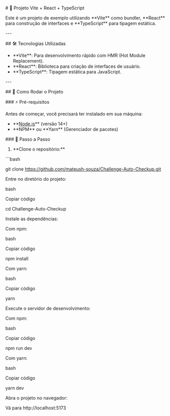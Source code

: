\# 📱 Projeto Vite + React + TypeScript

Este é um projeto de exemplo utilizando \*\*Vite\*\* como bundler, \*\*React\*\* para construção de interfaces e \*\*TypeScript\*\* para tipagem estática.

\---

\## 🛠️ Tecnologias Utilizadas

- \*\*Vite\*\*: Para desenvolvimento rápido com HMR (Hot Module Replacement).
- \*\*React\*\*: Biblioteca para criação de interfaces de usuário.
- \*\*TypeScript\*\*: Tipagem estática para JavaScript.

\---

\## 🚀 Como Rodar o Projeto

\### ⚡ Pré-requisitos

Antes de começar, você precisará ter instalado em sua máquina:

- \*\*[Node.js](https://nodejs.org/)\*\* (versão 14+)
- \*\*NPM\*\* ou \*\*Yarn\*\* (Gerenciador de pacotes)

\### 📝 Passo a Passo

1. \*\*Clone o repositório:\*\*

\```bash

git clone https://github.com/mateush-souza/Challenge-Auto-Checkup.git

Entre no diretório do projeto:

bash

Copiar código

cd Challenge-Auto-Checkup

Instale as dependências:

Com npm:

bash

Copiar código

npm install

Com yarn:

bash

Copiar código

yarn

Execute o servidor de desenvolvimento:

Com npm:

bash

Copiar código

npm run dev

Com yarn:

bash

Copiar código

yarn dev

Abra o projeto no navegador:

Vá para http://localhost:5173


